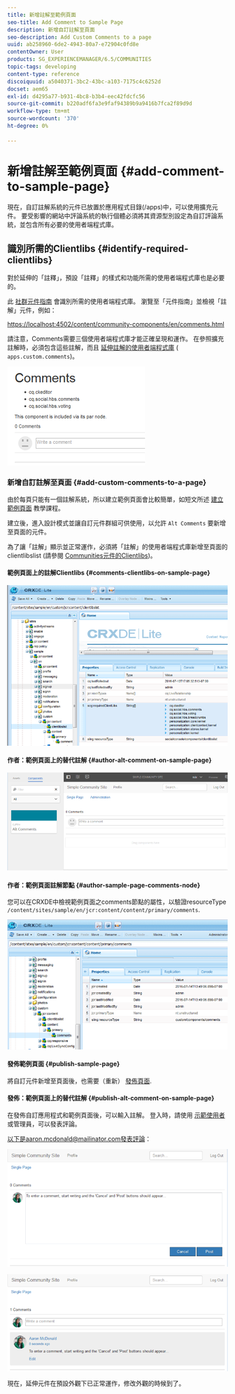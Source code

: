 ```yaml
---
title: 新增註解至範例頁面
seo-title: Add Comment to Sample Page
description: 新增自訂註解至頁面
seo-description: Add Custom Comments to a page
uuid: ab258960-6de2-4943-80a7-e72904c0fd8e
contentOwner: User
products: SG_EXPERIENCEMANAGER/6.5/COMMUNITIES
topic-tags: developing
content-type: reference
discoiquuid: a5040371-3bc2-43bc-a103-7175c4c6252d
docset: aem65
exl-id: d4295a77-b931-4bc8-b3b4-eec42fdcfc56
source-git-commit: b220adf6fa3e9faf94389b9a9416b7fca2f89d9d
workflow-type: tm+mt
source-wordcount: '370'
ht-degree: 0%

---
```


# 新增註解至範例頁面  {#add-comment-to-sample-page}

現在，自訂註解系統的元件已放置於應用程式目錄(/apps)中，可以使用擴充元件。 要受影響的網站中評論系統的執行個體必須將其資源型別設定為自訂評論系統，並包含所有必要的使用者端程式庫。

## 識別所需的Clientlibs {#identify-required-clientlibs}

對於延伸的「註釋」，預設「註釋」的樣式和功能所需的使用者端程式庫也是必要的。

此 [社群元件指南](/help/communities/components-guide.md) 會識別所需的使用者端程式庫。 瀏覽至「元件指南」並檢視「註解」元件，例如：

[https://localhost:4502/content/community-components/en/comments.html](https://localhost:4502/content/community-components/en/comments.html)

請注意，Comments需要三個使用者端程式庫才能正確呈現和運作。 在參照擴充註解時，必須包含這些註解，而且 [延伸註解的使用者端程式庫](/help/communities/extend-create-components.md#create-a-client-library-folder) ( `apps.custom.comments`)。

![comments-component1](assets/comments-component1.png)

### 新增自訂註解至頁面 {#add-custom-comments-to-a-page}

由於每頁只能有一個註解系統，所以建立範例頁面會比較簡單，如短文所述 [建立範例頁面](/help/communities/create-sample-page.md) 教學課程。

建立後，進入設計模式並讓自訂元件群組可供使用，以允許 `Alt Comments` 要新增至頁面的元件。

為了讓「註解」顯示並正常運作，必須將「註解」的使用者端程式庫新增至頁面的clientlibslist (請參閱 [Communities元件的Clientlibs](/help/communities/clientlibs.md))。

#### 範例頁面上的註解Clientlibs {#comments-clientlibs-on-sample-page}

![comments-clientlibs-crxde](assets/comments-clientlibs-crxde.png)

#### 作者：範例頁面上的替代註解 {#author-alt-comment-on-sample-page}

![alt-comment](assets/alt-comment.png)

#### 作者：範例頁面註解節點 {#author-sample-page-comments-node}

您可以在CRXDE中檢視範例頁面之comments節點的屬性，以驗證resourceType `/content/sites/sample/en/jcr:content/content/primary/comments`.

![verify-comment-crxde](assets/verify-comment-crxde.png)

#### 發佈範例頁面 {#publish-sample-page}

將自訂元件新增至頁面後，也需要（重新） [發佈頁面](/help/communities/sites-console.md#publishing-the-site).

#### 發佈：範例頁面上的替代註解 {#publish-alt-comment-on-sample-page}

在發佈自訂應用程式和範例頁面後，可以輸入註解。 登入時，請使用 [示範使用者](/help/communities/tutorials.md#demo-users) 或管理員，可以發表評論。

以下是aaron.mcdonald@mailinator.com發表評論：

![publish-alt-comment](assets/publish-alt-comment.png)

![publish-alt-comment1](assets/publish-alt-comment1.png)

現在，延伸元件在預設外觀下已正常運作，修改外觀的時候到了。
